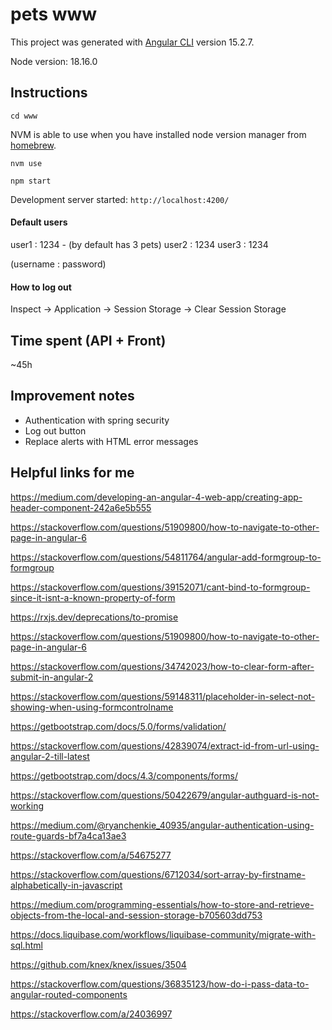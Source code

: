 # pets www

This project was generated with [Angular CLI](https://github.com/angular/angular-cli) version 15.2.7.

Node version: 18.16.0

## Instructions

```
cd www
```

NVM is able to use when you have installed node version manager from [homebrew](https://formulae.brew.sh/formula/nvm#default).

```
nvm use
```

```
npm start
```

Development server started: `http://localhost:4200/`

#### Default users

user1 : 1234 - (by default has 3 pets)
user2 : 1234
user3 : 1234

(username : password)

#### How to log out

Inspect -> Application -> Session Storage -> Clear Session Storage

## Time spent (API + Front)

~45h

## Improvement notes

- Authentication with spring security
- Log out button
- Replace alerts with HTML error messages

## Helpful links for me

https://medium.com/developing-an-angular-4-web-app/creating-app-header-component-242a6e5b555

https://stackoverflow.com/questions/51909800/how-to-navigate-to-other-page-in-angular-6

https://stackoverflow.com/questions/54811764/angular-add-formgroup-to-formgroup

https://stackoverflow.com/questions/39152071/cant-bind-to-formgroup-since-it-isnt-a-known-property-of-form

https://rxjs.dev/deprecations/to-promise

https://stackoverflow.com/questions/51909800/how-to-navigate-to-other-page-in-angular-6

https://stackoverflow.com/questions/34742023/how-to-clear-form-after-submit-in-angular-2

https://stackoverflow.com/questions/59148311/placeholder-in-select-not-showing-when-using-formcontrolname

https://getbootstrap.com/docs/5.0/forms/validation/

https://stackoverflow.com/questions/42839074/extract-id-from-url-using-angular-2-till-latest

https://getbootstrap.com/docs/4.3/components/forms/

https://stackoverflow.com/questions/50422679/angular-authguard-is-not-working

https://medium.com/@ryanchenkie_40935/angular-authentication-using-route-guards-bf7a4ca13ae3

https://stackoverflow.com/a/54675277

https://stackoverflow.com/questions/6712034/sort-array-by-firstname-alphabetically-in-javascript

https://medium.com/programming-essentials/how-to-store-and-retrieve-objects-from-the-local-and-session-storage-b705603dd753

https://docs.liquibase.com/workflows/liquibase-community/migrate-with-sql.html

https://github.com/knex/knex/issues/3504

https://stackoverflow.com/questions/36835123/how-do-i-pass-data-to-angular-routed-components

https://stackoverflow.com/a/24036997
